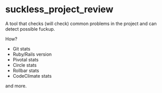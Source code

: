 suckless_project_review
=======================

A tool that checks (will check) common problems in the project and can detect possible fuckup.

How?

- Git stats
- Ruby/Rails version
- Pivotal stats
- Circle stats
- Rollbar stats
- CodeClimate stats

and more.


